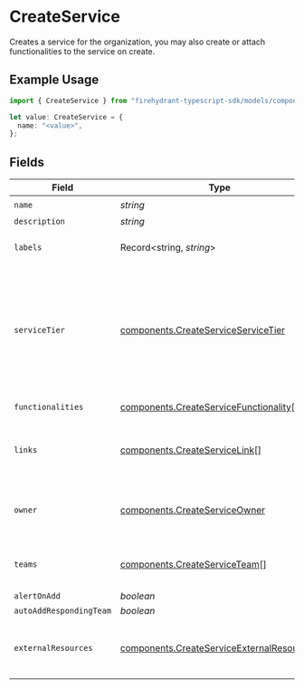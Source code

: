 # CreateService

Creates a service for the organization, you may also create or attach functionalities to the service on create.

## Example Usage

```typescript
import { CreateService } from "firehydrant-typescript-sdk/models/components";

let value: CreateService = {
  name: "<value>",
};
```

## Fields

| Field                                                                                                                       | Type                                                                                                                        | Required                                                                                                                    | Description                                                                                                                 |
| --------------------------------------------------------------------------------------------------------------------------- | --------------------------------------------------------------------------------------------------------------------------- | --------------------------------------------------------------------------------------------------------------------------- | --------------------------------------------------------------------------------------------------------------------------- |
| `name`                                                                                                                      | *string*                                                                                                                    | :heavy_check_mark:                                                                                                          | N/A                                                                                                                         |
| `description`                                                                                                               | *string*                                                                                                                    | :heavy_minus_sign:                                                                                                          | N/A                                                                                                                         |
| `labels`                                                                                                                    | Record<string, *string*>                                                                                                    | :heavy_minus_sign:                                                                                                          | A hash of label keys and values                                                                                             |
| `serviceTier`                                                                                                               | [components.CreateServiceServiceTier](../../models/components/createserviceservicetier.md)                                  | :heavy_minus_sign:                                                                                                          | Integer representing service tier. Lower values represent higher criticality. If not specified the default value will be 5. |
| `functionalities`                                                                                                           | [components.CreateServiceFunctionality](../../models/components/createservicefunctionality.md)[]                            | :heavy_minus_sign:                                                                                                          | An array of functionalities                                                                                                 |
| `links`                                                                                                                     | [components.CreateServiceLink](../../models/components/createservicelink.md)[]                                              | :heavy_minus_sign:                                                                                                          | An array of links to associate with this service                                                                            |
| `owner`                                                                                                                     | [components.CreateServiceOwner](../../models/components/createserviceowner.md)                                              | :heavy_minus_sign:                                                                                                          | An object representing a Team that owns the service                                                                         |
| `teams`                                                                                                                     | [components.CreateServiceTeam](../../models/components/createserviceteam.md)[]                                              | :heavy_minus_sign:                                                                                                          | An array of teams to attach to this service.                                                                                |
| `alertOnAdd`                                                                                                                | *boolean*                                                                                                                   | :heavy_minus_sign:                                                                                                          | N/A                                                                                                                         |
| `autoAddRespondingTeam`                                                                                                     | *boolean*                                                                                                                   | :heavy_minus_sign:                                                                                                          | N/A                                                                                                                         |
| `externalResources`                                                                                                         | [components.CreateServiceExternalResource](../../models/components/createserviceexternalresource.md)[]                      | :heavy_minus_sign:                                                                                                          | An array of external resources to attach to this service.                                                                   |